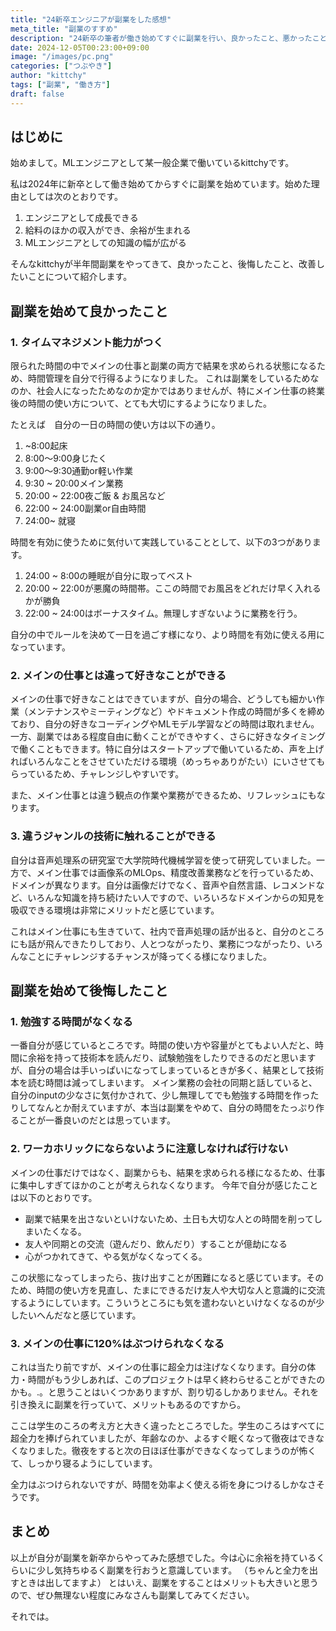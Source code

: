 ```yaml
---
title: "24新卒エンジニアが副業をした感想"
meta_title: "副業のすすめ"
description: "24新卒の筆者が働き始めてすぐに副業を行い、良かったこと、悪かったことを紹介します。"
date: 2024-12-05T00:23:00+09:00
image: "/images/pc.png"
categories: ["つぶやき"]
author: "kittchy"
tags: ["副業", "働き方"]
draft: false
---
```


## はじめに

始めまして。MLエンジニアとして某一般企業で働いているkittchyです。

私は2024年に新卒として働き始めてからすぐに副業を始めています。始めた理由としては次のとおりです。

1. エンジニアとして成長できる
2. 給料のほかの収入ができ、余裕が生まれる
3. MLエンジニアとしての知識の幅が広がる

そんなkittchyが半年間副業をやってきて、良かったこと、後悔したこと、改善したいことについて紹介します。

## 副業を始めて良かったこと

### 1. タイムマネジメント能力がつく

限られた時間の中でメインの仕事と副業の両方で結果を求められる状態になるため、時間管理を自分で行得るようになりました。
これは副業をしているためなのか、社会人になったためなのか定かではありませんが、特にメイン仕事の終業後の時間の使い方について、とても大切にするようになりました。

たとえば　自分の一日の時間の使い方は以下の通り。

1. ~8:00起床
2. 8:00〜9:00身じたく
3. 9:00〜9:30通勤or軽い作業
4. 9:30 ~ 20:00メイン業務
5. 20:00 ~ 22:00夜ご飯 & お風呂など
6. 22:00 ~ 24:00副業or自由時間
7. 24:00~ 就寝

時間を有効に使うために気付いて実践していることとして、以下の3つがあります。

1. 24:00 ~ 8:00の睡眠が自分に取ってベスト
2. 20:00 ~ 22:00が悪魔の時間帯。ここの時間でお風呂をどれだけ早く入れるかが勝負
3. 22:00 ~ 24:00はボーナスタイム。無理しすぎないように業務を行う。

自分の中でルールを決めて一日を過ごす様になり、より時間を有効に使える用になっています。

### 2. メインの仕事とは違って好きなことができる

メインの仕事で好きなことはできていますが、自分の場合、どうしても細かい作業（メンテナンスやミーティングなど）やドキュメント作成の時間が多くを締めており、自分の好きなコーディングやMLモデル学習などの時間は取れません。
一方、副業ではある程度自由に動くことができやすく、さらに好きなタイミングで働くこともできます。特に自分はスタートアップで働いているため、声を上げればいろんなことをさせていただける環境（めっちゃありがたい）にいさせてもらっているため、チャレンジしやすいです。

また、メイン仕事とは違う観点の作業や業務ができるため、リフレッシュにもなります。

### 3. 違うジャンルの技術に触れることができる

自分は音声処理系の研究室で大学院時代機械学習を使って研究していました。一方で、メイン仕事では画像系のMLOps、精度改善業務などを行っているため、ドメインが異なります。自分は画像だけでなく、音声や自然言語、レコメンドなど、いろんな知識を持ち続けたい人ですので、いろいろなドメインからの知見を吸収できる環境は非常にメリットだと感じています。

これはメイン仕事にも生きていて、社内で音声処理の話が出ると、自分のところにも話が飛んできたりしており、人とつながったり、業務につながったり、いろんなことにチャレンジするチャンスが降ってくる様になりました。

## 副業を始めて後悔したこと

### 1. 勉強する時間がなくなる

一番自分が感じているところです。時間の使い方や容量がとてもよい人だと、時間に余裕を持って技術本を読んだり、試験勉強をしたりできるのだと思いますが、自分の場合は手いっぱいになってしまっているときが多く、結果として技術本を読む時間は減ってしまいます。
メイン業務の会社の同期と話していると、自分のinputの少なさに気付かされて、少し無理してでも勉強する時間を作ったりしてなんとか耐えていますが、本当は副業をやめて、自分の時間をたっぷり作ることが一番良いのだとは思っています。

### 2. ワーカホリックにならないように注意しなければ行けない

メインの仕事だけではなく、副業からも、結果を求められる様になるため、仕事に集中しすぎてほかのことが考えられなくなります。
今年で自分が感じたことは以下のとおりです。

- 副業で結果を出さないといけないため、土日も大切な人との時間を削ってしまいたくなる。
- 友人や同期との交流（遊んだり、飲んだり）することが億劫になる
- 心がつかれてきて、やる気がなくなってくる。

この状態になってしまったら、抜け出すことが困難になると感じています。そのため、時間の使い方を見直し、たまにできるだけ友人や大切な人と意識的に交流するようにしています。こういうところにも気を遣わないといけなくなるのが少したいへんだなと感じています。

### 3. メインの仕事に120%はぶつけられなくなる

これは当たり前ですが、メインの仕事に超全力は注げなくなります。自分の体力・時間がもう少しあれば、このプロジェクトは早く終わらせることができたのかも。.。と思うことはいくつかありますが、割り切るしかありません。それを引き換えに副業を行っていて、メリットもあるのですから。

ここは学生のころの考え方と大きく違ったところでした。学生のころはすべてに超全力を捧げられていましたが、年齢なのか、よるすぐ眠くなって徹夜はできなくなりました。徹夜をすると次の日ほぼ仕事ができなくなってしまうのが怖くて、しっかり寝るようにしています。

全力はぶつけられないですが、時間を効率よく使える術を身につけるしかなさそうです。

## まとめ

以上が自分が副業を新卒からやってみた感想でした。今は心に余裕を持ているくらいに少し気持ちゆるく副業を行おうと意識しています。
（ちゃんと全力を出すときは出してますよ）
とはいえ、副業をすることはメリットも大きいと思うので、ぜひ無理ない程度にみなさんも副業してみてください。

それでは。
